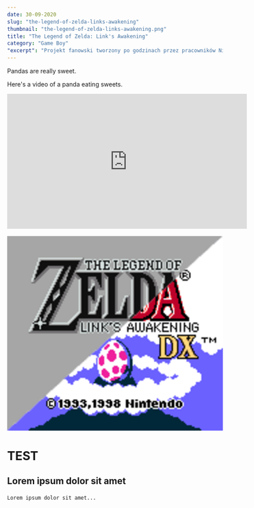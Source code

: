 ```yaml
---
date: 30-09-2020
slug: "the-legend-of-zelda-links-awakening"
thumbnail: "the-legend-of-zelda-links-awakening.png"
title: "The Legend of Zelda: Link's Awakening"
category: "Game Boy"
"excerpt": "Projekt fanowski tworzony po godzinach przez pracowników Nintendo miał awansować w port jednej z poprzednich odsłon przygód Linka. Szybko okazało się jednak, że gra ma dużo większe ambicje i została wydana jako spin-off serii w 1993 roku. Sprzedaz gry była tak dobra że w 1998 została wydana jej odświeżona reedycja na konsolę Game Boy Color. Fani musieli poczekać kolejne dwadziesta lat na najnowszy remake gry, który ukazał się na konsoli Nintendo Switch we wrześniu 2019 roku. Link's Awakening jest czwartą grą z serii i pierwszą wydaną na przenośną konsolę."
---
```


Pandas are really sweet.

Here's a video of a panda eating sweets.

<iframe width="560" height="315" src="https://www.youtube.com/embed/4n0xNbfJLR8" frameborder="0" allowfullscreen></iframe>

![Hopper The Rabbit](../images/links-awakening/the-legend-of-zelda-links-awakening.png)

TEST
====================================================

Lorem ipsum dolor sit amet
----------------------------------------------------

    Lorem ipsum dolor sit amet...


   